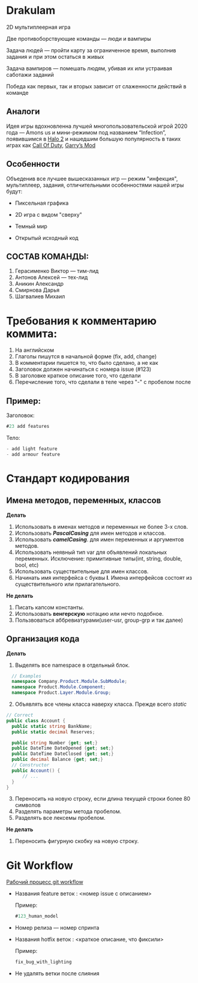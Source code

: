 # Drakulam

2D мультиплеерная игра

Две противоборствующие команды — люди и вампиры

Задача людей — пройти карту за ограниченное время, выполнив задания и при этом остаться в живых

Задача вампиров — помешать людям, убивая их или устраивая саботажи заданий

Победа как первых, так и вторых зависит от слаженности действий в команде

## Аналоги
Идея игры вдохновленна лучшей многопользовательской игрой 2020 года — Amons us и мини-режимом под названием “Infection”, появившимся в [Halo 2](https://www.halopedia.org/Infection) и нашедшим большую популярность в таких играх как [Call Of Duty](https://callofduty.fandom.com/wiki/Infected#Call_of_Duty:_Modern_Warfare_3), [Garry’s Mod](https://steamcommunity.com/sharedfiles/filedetails/?id=2051259080)

## Особенности
Объеденив все лучшее вышесказанных игр — режим "инфекция", мультиплеер, задания, отличительными особенностями нашей игры будут:
* Пиксельная графика

* 2D игра с видом "сверху"

* Темный мир

* Открытый исходный код

## СОСТАВ КОМАНДЫ:
1. Герасименко Виктор — тим-лид
2. Антонов Алексей — тех-лид
3. Аникин Александр
4. Смирнова Дарья
5. Шагвалиев Михаил

# Требования к комментарию коммита:
1. На английском
3. Глаголы пишутся в начальной форме (fix, add, change)
4. В комментарии пишется то, что было сделано, а не как
5. Заголовок должен начинаться с номера issue (#123)
6. В заголовке краткое описание того, что сделали
7. Перечисление того, что сделали в теле через "-" с пробелом после

## Пример:
Заголовок:
```csharp
#23 add features
```
Тело:
```csharp
- add light feature
- add armour feature
```

# Стандарт кодирования
## Имена методов, переменных, классов  
**Делать**
  1) Использовать в именах методов и переменных не более 3-х слов.
  2) Использовать ***PascalCasing*** для имен методов и классов.    
  3) Использовать ***camelCasing***. для имен переменных и аргументов методов.
  4) Использовать неявный тип var для объявлений локальных переменных. Исключение: примитивные типы(int, string, double, bool, etc)
  5) Использовать существительные для имен классов.
  6) Начинать имя интерфейса с буквы **I**. Имена интерфейсов состоят из существительного или прилагательного.
  
**Не делать**
  1) Писать капсом константы.
  2) Использовать **венгерскую** нотацию или нечто подобное.
  3) Пользвоваться аббревиатурами(user-usr, group-grp и так далее)

## Организация кода
**Делать**
  1) Выделять все namespace в отдельный блок.
  ```csharp
    // Examples
    namespace Company.Product.Module.SubModule;
    namespace Product.Module.Component;
    namespace Product.Layer.Module.Group;
  ```
  2) Объявлять все члены класса наверху класса. Прежде всего *static*
  ```csharp
  // Correct
public class Account {
    public static string BankName;
    public static decimal Reserves;
 
    public string Number {get; set;}
    public DateTime DateOpened {get; set;}
    public DateTime DateClosed {get; set;}
    public decimal Balance {get; set;}
    // Constructor
    public Account() {
        // ...
    }
}
  ```
  3) Переносить на новую строку, если длина текущей строки более 80 символов
  4) Разделять параметры метода пробелом.  
  5) Разделять все лексемы пробелом.
  
**Не делать**
  1) Переносить фигурную скобку на новую строку.

# Git Workflow
[Рабочий процесс git workflow](https://www.atlassian.com/ru/git/tutorials/comparing-workflows/gitflow-workflow)

* Названия feature веток : <номер issue с описанием>

    Пример:
    ```csharp
    #123_human_model
    ```
    
* Номер релиза — номер спринта
* Названия hotfix веток : <краткое описание, что фиксили>

    Пример:
    ```csharp
    fix_bug_with_lighting
    ```
    
* Не удалять ветки после слияния

